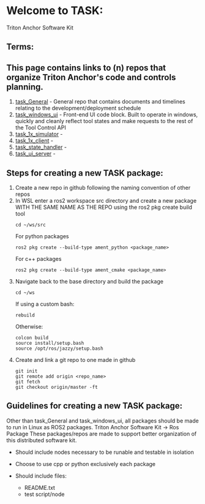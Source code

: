 # Welcome to TASK:
Triton Anchor Software Kit

## Terms:

## This page contains links to (n) repos that organize Triton Anchor's code and controls planning.
1. [task_General](https://github.com/Triton-Anchor/General)                  - General repo that contains documents and timelines relating to the development/deployment schedule 
2. [task_windows_ui](https://github.com/Triton-Anchor)                       - Front-end UI code block. Built to operate in windows, quickly and cleanly reflect tool states and make requests to the rest of the Tool Control API
3. [task_1x_simulator](https://github.com/Triton-Anchor)                     -
4. [task_1x_client](https://github.com/Triton-Anchor/task_1x_client)         -
5. [task_state_handler](https://github.com/Triton-Anchor)                    - 
6. [task_ui_server](https://github.com/Triton-Anchor)                        -

## Steps for creating a new TASK package:
1. Create a new repo in github following the naming convention of other repos
2. In WSL enter a ros2 workspace src directory and create a new package WITH THE SAME NAME AS THE REPO using the ros2 pkg create build tool
   ```
   cd ~/ws/src
   ```
   For python packages
   ```
   ros2 pkg create --build-type ament_python <package_name>
   ```
   For c++ packages
   ```
   ros2 pkg create --build-type ament_cmake <package_name>
   ```
3. Navigate back to the base directory and build the package
   ```
   cd ~/ws
   ```
   If using a custom bash:
   ```
   rebuild
   ```
   Otherwise:
   ```
   colcon build
   source install/setup.bash
   source /opt/ros/jazzy/setup.bash
   ```
4. Create and link a git repo to one made in github
   ```
   git init
   git remote add origin <repo_name>
   git fetch
   git checkout origin/master -ft
   ```

## Guidelines for creating a new TASK package:
Other than task_General and task_windows_ui, all packages should be made to run in Linux as ROS2 packages.
Triton Anchor Software Kit -> Ros Package
These packages/repos are made to support better organization of this distributed software kit.  

- Should include nodes necessary to be runable and testable in isolation
- Choose to use cpp or python exclusively each package

- Should include files:
    - README.txt
    - test script/node
